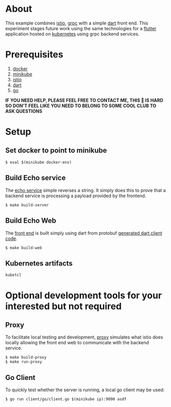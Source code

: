 # About

This example combines [istio](https://istio.io), [grpc](https://grpc.io) with a simple [dart](https://dart.dev) front end.  This experiment stages future work using the same technologies for a [flutter](https://flutter.dev) application hosted on [kubernetes](https://kubernetes.io) using grpc backend services.

# Prerequisites

1. [docker](https://docker.com)
2. [minikube](https://kubernetes.io/docs/tasks/tools/install-minikube/)
3. [istio](https://istio.io/docs/setup/getting-started/)
4. [dart](https://dart.dev)
5. [go](https://golang.org/)

**IF YOU NEED HELP, PLEASE FEEL FREE TO CONTACT ME, THIS 💩 IS HARD SO DON'T FEEL LIKE YOU NEED TO BELONG TO SOME COOL CLUB TO ASK QUESTIONS**

# Setup

## Set docker to point to minikube

```
$ eval $(minikube docker-env)
```

## Build Echo service

The [echo service](server/server.go) simple reverses a string.  It simply does this to prove that a backend service is processing a payload provided by the frontend.

```
$ make build-server
```

## Build Echo Web

The [front end](client/dart/app) is built simply using dart from protobuf [generated dart client code](client/dart/lib/src/generated).

```
$ make build-web
```

## Kubernetes artifacts

```
kubetcl 
```

# Optional development tools for your interested but not required

## Proxy

To facilitate local testing and development, [proxy](proxy) simulates what istio does locally allowing the front end web to communicate with the backend service.

```
$ make build-proxy
$ make run-proxy
```

## Go Client

To quickly test whether the server is running, a local go client may be used:

```
$ go run client/go/client.go $(minikube ip):9090 asdf
```

